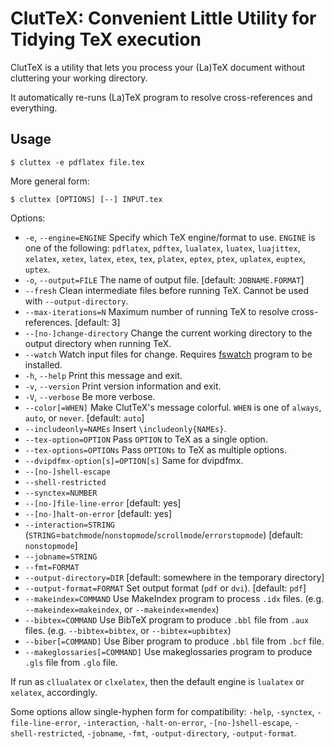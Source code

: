 ClutTeX: Convenient Little Utility for Tidying TeX execution
=====

ClutTeX is a utility that lets you process your (La)TeX document without cluttering your working directory.

It automatically re-runs (La)TeX program to resolve cross-references and everything.

Usage
-----

`$ cluttex -e pdflatex file.tex`

More general form:

`$ cluttex [OPTIONS] [--] INPUT.tex`

Options:

* `-e`, `--engine=ENGINE`
  Specify which TeX engine/format to use.
  `ENGINE` is one of the following:
    `pdflatex`, `pdftex`,
    `lualatex`, `luatex`, `luajittex`,
    `xelatex`, `xetex`,
    `latex`, `etex`, `tex`,
    `platex`, `eptex`, `ptex`,
    `uplatex`, `euptex`, `uptex`.
* `-o`, `--output=FILE`
  The name of output file.  [default: `JOBNAME.FORMAT`]
* `--fresh`
  Clean intermediate files before running TeX.
  Cannot be used with `--output-directory`.
* `--max-iterations=N`
  Maximum number of running TeX to resolve cross-references.
  [default: 3]
* `--[no-]change-directory`
  Change the current working directory to the output directory when running TeX.
* `--watch`
  Watch input files for change.
  Requires [fswatch](http://emcrisostomo.github.io/fswatch/) program to be installed.
* `-h`, `--help`
  Print this message and exit.
* `-v`, `--version`
  Print version information and exit.
* `-V`, `--verbose`
  Be more verbose.
* `--color[=WHEN]`
  Make ClutTeX's message colorful.
  `WHEN` is one of `always`, `auto`, or `never`.
  [default: `auto`]
* `--includeonly=NAMEs`
  Insert `\includeonly{NAMEs}`.
* `--tex-option=OPTION`
  Pass `OPTION` to TeX as a single option.
* `--tex-options=OPTIONs`
  Pass `OPTIONs` to TeX as multiple options.
* `--dvipdfmx-option[s]=OPTION[s]`
  Same for dvipdfmx.
* `--[no-]shell-escape`
* `--shell-restricted`
* `--synctex=NUMBER`
* `--[no-]file-line-error`
  [default: yes]
* `--[no-]halt-on-error`
  [default: yes]
* `--interaction=STRING`
  (`STRING`=`batchmode`/`nonstopmode`/`scrollmode`/`errorstopmode`)
  [default: `nonstopmode`]
* `--jobname=STRING`
* `--fmt=FORMAT`
* `--output-directory=DIR`
  [default: somewhere in the temporary directory]
* `--output-format=FORMAT`
  Set output format (`pdf` or `dvi`).
  [default: `pdf`]
* `--makeindex=COMMAND`
  Use MakeIndex program to process `.idx` files.
  (e.g. `--makeindex=makeindex`, or `--makeindex=mendex`)
* `--bibtex=COMMAND`
  Use BibTeX program to produce `.bbl` file from `.aux` files.
  (e.g. `--bibtex=bibtex`, or `--bibtex=upbibtex`)
* `--biber[=COMMAND]`
  Use Biber program to produce `.bbl` file from `.bcf` file.
* `--makeglossaries[=COMMAND]`
  Use makeglossaries program to produce `.gls` file from `.glo` file.

If run as `cllualatex` or `clxelatex`, then the default engine is `lualatex` or `xelatex`, accordingly.

Some options allow single-hyphen form for compatibility: `-help`, `-synctex`, `-file-line-error`, `-interaction`, `-halt-on-error`, `-[no-]shell-escape`, `-shell-restricted`, `-jobname`, `-fmt`, `-output-directory`, `-output-format`.
